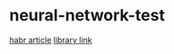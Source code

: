 # neural-network-test

[habr article](https://habr.com/ru/company/nix/blog/354108/)
[library link](http://caza.la/synaptic/#/)
